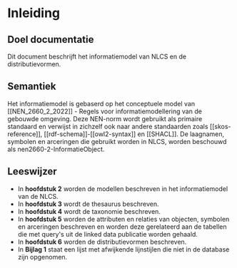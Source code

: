 # Inleiding

## Doel documentatie
Dit document beschrijft het informatiemodel van NLCS en de distributievormen. 


## Semantiek
Het informatiemodel is gebaserd op het conceptuele model van [[NEN_2660_2_2022]] - Regels voor informatiemodellering van de gebouwde omgeving. Deze NEN-norm wordt gebruikt als primaire standaard en verwijst in zichzelf ook naar andere standaarden zoals [[skos-reference]], [[rdf-schema]]-[[owl2-syntax]] en [[SHACL]]. De laagnamen, symbolen en arceringen die gebruikt worden in NLCS, worden beschouwd als nen2660-2-InformatieObject.

## Leeswijzer
* In **hoofdstuk 2** worden de modellen beschreven in het informatiemodel van de NLCS.
* In **hoofdstuk 3** wordt de thesaurus beschreven.
* In **hoofdstuk 4** wordt de taxonomie beschreven. 
* In **hoofdstuk 5** worden de attributen en relaties van objecten, symbolen en arceringen beschreven en worden deze gerelateerd aan de tabellen die met query's uit de linked data publicatie worden gehaald. 
* In **hoofdstuk 6** worden de distributievormen beschreven.
* In **Bijlag 1** staat een lijst met afwijkende lijnstijlen die niet in de database zijn opgenomen. 




